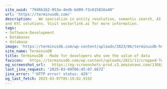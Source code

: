 ```yaml
---
site_uuid: "79d6b1b2-953a-4edb-bd09-f3c615816a40"
url: 'https://terminusdb.com/'
description:   We specialize in entity resolution, semantic search, AI classification, RAG,
and KYC solutions. Visit vectorlink.ai for more information.
tags:
- Software-Development
- Databases
- database
image: 'https://terminusdb.com/wp-content/uploads/2023/06/terminusdb-home-page-og.png'
site_name: TerminusDB
title: TerminusDB - Made for developers who see the value of data
favicon:   https://terminusdb.com/wp-content/uploads/2021/11/cropped-TerminusDB-Symbol-192x192.png
og_screenshot_url:   https://og-screenshots-prod.s3.amazonaws.com/1366x768/80/false/c6f5b437e1e630328dca51e853ea9ca1377ab45efad17037dcd9ed87f72859d6.jpeg
last_jina_request: '2025-03-09T06:45:07.667Z'
jina_error: "'HTTP error! status: 429'"
og_last_fetch: 2025-03-07T05:19:02.919Z
---
```


